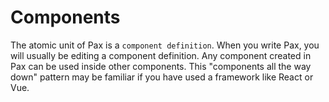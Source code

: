 # Components

The atomic unit of Pax is a `component definition`.  When you write Pax, you will usually be editing a component definition.  Any component created in Pax can be used inside other components.  This "components all the way down" pattern may be familiar if you have used a framework like React or Vue.